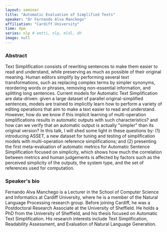 ```yaml
---
layout: seminar
title: "Automatic Evaluation of Simplified Texts"
speaker: "Dr Fernando Alva Manchego"
affiliation: "Cardiff University"
time: 4pm 
series: nlp # emtti, nlp, mldl, dh 
image: null 
---
```


### Abstract

Text Simplification consists of rewriting sentences to make them easier to read and understand, while preserving as much as possible of their original meaning. Human editors simplify by performing several text transformations, such as replacing complex terms by simpler synonyms, reordering words or phrases, removing non-essential information, and splitting long sentences. Current models for Automatic Text Simplification are data-driven: given a large dataset of parallel original-simplified sentences, models are trained to implicitly learn how to perform a variety of editing operations that aim to make a text easier to read and understand. However, how do we know if this implicit learning of multi-operation simplifications results in automatic outputs with such characteristics? and how can we verify that an automatic output is actually "simpler" than its original version? In this talk, I will shed some light in these questions by: (1) introducing ASSET, a new dataset for tuning and testing of simplification models with multi-operation reference simplifications; and (2) presenting the first meta-evaluation of automatic metrics for Automatic Sentence Simplification focused on simplicity, which shows how much the correlation between metrics and human judgements is affected by factors such as the perceived simplicity of the outputs, the system type, and the set of references used for computation.

### Speaker's bio

Fernando Alva Manchego is a Lecturer in the School of Computer Science and Informatics at Cardiff University, where he is a member of the Natural Language Processing research group. Before joining Cardiff, he was a Postdoctoral Research Associate at the University of Sheffield. He holds a PhD from the University of Sheffield, and his thesis focused on Automatic Text Simplification. His research interests include Text Simplification, Readability Assessment, and Evaluation of Natural Language Generation.
